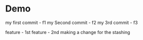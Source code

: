 # Demo 
my first commit - f1 
my Second commit - f2 
my 3rd commit - f3

feature - 1st
feature - 2nd
making a change for the stashing
